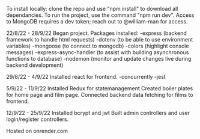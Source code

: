 To install locally: clone the repo and use "npm install" to download all dependancies.
To run the project, use the command "npm run dev".
Access to MongoDB requires a dev token; reach out to @william-man for access.

22/8/22 - 28/9/22
Began project. Packages installed:
-express (backend framework to handle html requests)
-dotenv (to be able to use environment variables)
-mongoose (to connect to mongodb)
-colors (highlight console messages)
-express-async-handler (to assist with building asynchronous functions to database)
-nodemon (monitor and update changes live during backend development)

29/8/22 - 4/9/22
Installed react for frontend.
-concurrently
-jest

5/9/22 - 11/9/22
Installed Redux for statemanagement
Created boiler plates for home page and film page.
Connected backend data fetching for films to frontend.

12/9/22 - 25/9/22
Installed bcrypt and jwt
Built admin controllers and user login/register controllers.

Hosted on onrender.com
